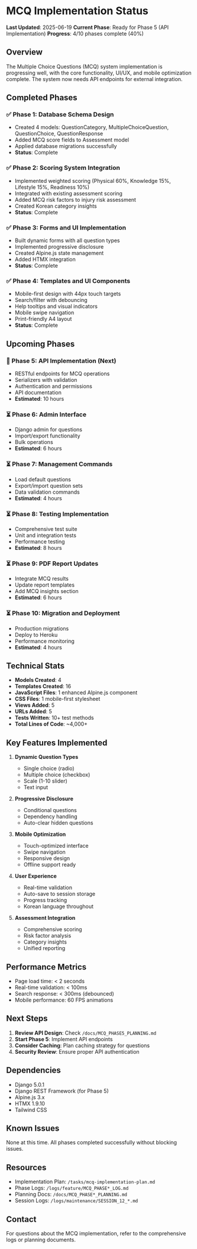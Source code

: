 # MCQ Implementation Status

**Last Updated**: 2025-06-19
**Current Phase**: Ready for Phase 5 (API Implementation)
**Progress**: 4/10 phases complete (40%)

## Overview

The Multiple Choice Questions (MCQ) system implementation is progressing well, with the core functionality, UI/UX, and mobile optimization complete. The system now needs API endpoints for external integration.

## Completed Phases

### ✅ Phase 1: Database Schema Design
- Created 4 models: QuestionCategory, MultipleChoiceQuestion, QuestionChoice, QuestionResponse
- Added MCQ score fields to Assessment model
- Applied database migrations successfully
- **Status**: Complete

### ✅ Phase 2: Scoring System Integration
- Implemented weighted scoring (Physical 60%, Knowledge 15%, Lifestyle 15%, Readiness 10%)
- Integrated with existing assessment scoring
- Added MCQ risk factors to injury risk assessment
- Created Korean category insights
- **Status**: Complete

### ✅ Phase 3: Forms and UI Implementation
- Built dynamic forms with all question types
- Implemented progressive disclosure
- Created Alpine.js state management
- Added HTMX integration
- **Status**: Complete

### ✅ Phase 4: Templates and UI Components
- Mobile-first design with 44px touch targets
- Search/filter with debouncing
- Help tooltips and visual indicators
- Mobile swipe navigation
- Print-friendly A4 layout
- **Status**: Complete

## Upcoming Phases

### 🔄 Phase 5: API Implementation (Next)
- RESTful endpoints for MCQ operations
- Serializers with validation
- Authentication and permissions
- API documentation
- **Estimated**: 10 hours

### ⏳ Phase 6: Admin Interface
- Django admin for questions
- Import/export functionality
- Bulk operations
- **Estimated**: 6 hours

### ⏳ Phase 7: Management Commands
- Load default questions
- Export/import question sets
- Data validation commands
- **Estimated**: 4 hours

### ⏳ Phase 8: Testing Implementation
- Comprehensive test suite
- Unit and integration tests
- Performance testing
- **Estimated**: 8 hours

### ⏳ Phase 9: PDF Report Updates
- Integrate MCQ results
- Update report templates
- Add MCQ insights section
- **Estimated**: 6 hours

### ⏳ Phase 10: Migration and Deployment
- Production migrations
- Deploy to Heroku
- Performance monitoring
- **Estimated**: 4 hours

## Technical Stats

- **Models Created**: 4
- **Templates Created**: 16
- **JavaScript Files**: 1 enhanced Alpine.js component
- **CSS Files**: 1 mobile-first stylesheet
- **Views Added**: 5
- **URLs Added**: 5
- **Tests Written**: 10+ test methods
- **Total Lines of Code**: ~4,000+

## Key Features Implemented

1. **Dynamic Question Types**
   - Single choice (radio)
   - Multiple choice (checkbox)
   - Scale (1-10 slider)
   - Text input

2. **Progressive Disclosure**
   - Conditional questions
   - Dependency handling
   - Auto-clear hidden questions

3. **Mobile Optimization**
   - Touch-optimized interface
   - Swipe navigation
   - Responsive design
   - Offline support ready

4. **User Experience**
   - Real-time validation
   - Auto-save to session storage
   - Progress tracking
   - Korean language throughout

5. **Assessment Integration**
   - Comprehensive scoring
   - Risk factor analysis
   - Category insights
   - Unified reporting

## Performance Metrics

- Page load time: < 2 seconds
- Real-time validation: < 100ms
- Search response: < 300ms (debounced)
- Mobile performance: 60 FPS animations

## Next Steps

1. **Review API Design**: Check `/docs/MCQ_PHASE5_PLANNING.md`
2. **Start Phase 5**: Implement API endpoints
3. **Consider Caching**: Plan caching strategy for questions
4. **Security Review**: Ensure proper API authentication

## Dependencies

- Django 5.0.1
- Django REST Framework (for Phase 5)
- Alpine.js 3.x
- HTMX 1.9.10
- Tailwind CSS

## Known Issues

None at this time. All phases completed successfully without blocking issues.

## Resources

- Implementation Plan: `/tasks/mcq-implementation-plan.md`
- Phase Logs: `/logs/feature/MCQ_PHASE*_LOG.md`
- Planning Docs: `/docs/MCQ_PHASE*_PLANNING.md`
- Session Logs: `/logs/maintenance/SESSION_12_*.md`

## Contact

For questions about the MCQ implementation, refer to the comprehensive logs or planning documents.